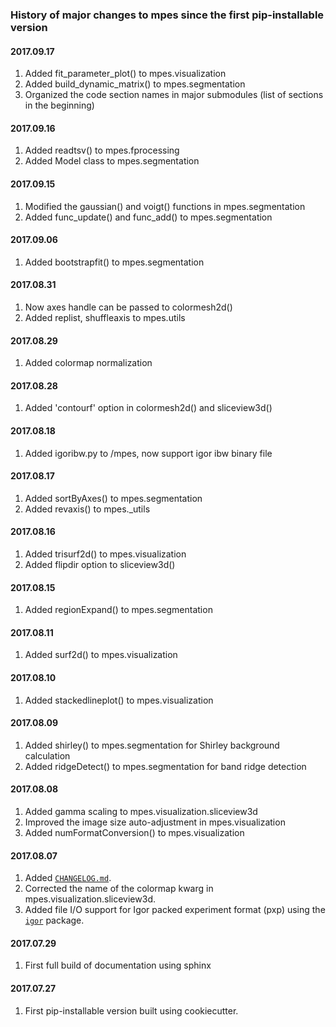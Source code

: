 ### History of major changes to mpes since the first pip-installable version

#### 2017.09.17
1. Added fit_parameter_plot() to mpes.visualization
2. Added build_dynamic_matrix() to mpes.segmentation
3. Organized the code section names in major submodules (list of sections in the beginning)

#### 2017.09.16
1. Added readtsv() to mpes.fprocessing
2. Added Model class to mpes.segmentation

#### 2017.09.15
1. Modified the gaussian() and voigt() functions in mpes.segmentation
2. Added func_update() and func_add() to mpes.segmentation

#### 2017.09.06
1. Added bootstrapfit() to mpes.segmentation

#### 2017.08.31
1. Now axes handle can be passed to colormesh2d()
2. Added replist, shuffleaxis to mpes.utils

#### 2017.08.29
1. Added colormap normalization

#### 2017.08.28
1. Added 'contourf' option in colormesh2d() and sliceview3d() 

#### 2017.08.18
1. Added igoribw.py to /mpes, now support igor ibw binary file

#### 2017.08.17
1. Added sortByAxes() to mpes.segmentation
2. Added revaxis() to mpes._utils

#### 2017.08.16
1. Added trisurf2d() to mpes.visualization
2. Added flipdir option to sliceview3d()

#### 2017.08.15
1. Added regionExpand() to mpes.segmentation

#### 2017.08.11
1. Added surf2d() to mpes.visualization

#### 2017.08.10
1. Added stackedlineplot() to mpes.visualization

#### 2017.08.09
1. Added shirley() to mpes.segmentation for Shirley background calculation
2. Added ridgeDetect() to mpes.segmentation for band ridge detection

#### 2017.08.08
1. Added gamma scaling to mpes.visualization.sliceview3d
2. Improved the image size auto-adjustment in mpes.visualization
3. Added numFormatConversion() to mpes.visualization

#### 2017.08.07
1. Added [`CHANGELOG.md`](https://github.com/RealPolitiX/mpes/edit/master/CHANGELOG.md).
2. Corrected the name of the colormap kwarg in mpes.visualization.sliceview3d.
3. Added file I/O support for Igor packed experiment format (pxp) using the [`igor`](https://github.com/wking/igor) package.

#### 2017.07.29
1. First full build of documentation using sphinx

#### 2017.07.27
1. First pip-installable version built using cookiecutter.
